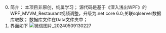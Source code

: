 0. 简介：
本项目非原创，纯属学习；
源代码是基于《深入浅出WPF》的WPF_MVVM_Restaurant视频调整，升级为.net core 6.0;关联sqlserver数据库取数；
数据库文件在Data文件夹中；
1. 界面如下
   ![微信图片_20240509130227](https://github.com/yunyong12/WPF_MVVM_Demo/assets/47911784/27d72d48-83ee-4b2e-94fe-b35d39a24a07)


